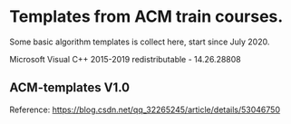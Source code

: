 # Templates from ACM train courses.
Some basic algorithm templates is collect here, start since July 2020.

Microsoft Visual C++ 2015-2019 redistributable - 14.26.28808

## ACM-templates V1.0
Reference: https://blog.csdn.net/qq_32265245/article/details/53046750